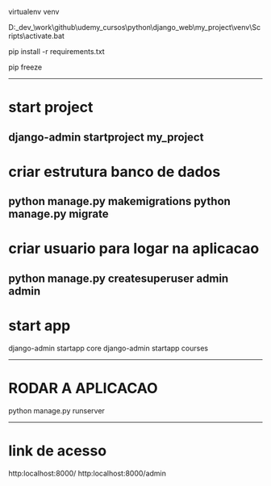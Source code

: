 virtualenv venv

D:\_dev_\work\github\udemy_cursos\python\django_web\my_project\venv\Scripts\activate.bat

pip install -r requirements.txt

pip freeze

---
# start project
django-admin startproject my_project
---
# criar estrutura banco de dados
python manage.py makemigrations
python manage.py migrate
---
# criar usuario para logar na aplicacao
python manage.py createsuperuser
admin
admin
---
# start app
django-admin startapp core
django-admin startapp courses

---
# RODAR A APLICACAO
python manage.py runserver

---
# link de acesso
http:localhost:8000/
http:localhost:8000/admin
